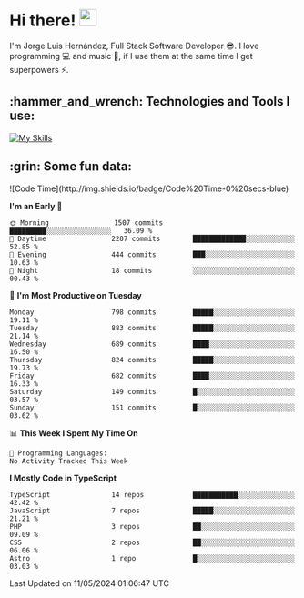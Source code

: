 <h1 align="left">
 <abc>
  <br>Hi there! <img src="https://user-images.githubusercontent.com/42378118/110234147-e3259600-7f4e-11eb-95be-0c4047144dea.gif" width="30"><br>
 </abc>
</h1>

I'm Jorge Luis Hernández, Full Stack Software Developer :sunglasses:. I love programming :computer: and music :musical_score:, if I use them at the same time I get superpowers :zap:. 


<h2 align="left">:hammer_and_wrench: Technologies and Tools I use:</h2>

[![My Skills](https://skillicons.dev/icons?i=js,ts,html,css,py,vue,react,next,nest,postgres,mysql)](https://skillicons.dev)

<h2 align="left">:grin: Some fun data:</h2>
<!--START_SECTION:waka-->
![Code Time](http://img.shields.io/badge/Code%20Time-0%20secs-blue)

**I'm an Early 🐤** 

```text
🌞 Morning                1507 commits        █████████░░░░░░░░░░░░░░░░   36.09 % 
🌆 Daytime                2207 commits        █████████████░░░░░░░░░░░░   52.85 % 
🌃 Evening                444 commits         ███░░░░░░░░░░░░░░░░░░░░░░   10.63 % 
🌙 Night                  18 commits          ░░░░░░░░░░░░░░░░░░░░░░░░░   00.43 % 
```
📅 **I'm Most Productive on Tuesday** 

```text
Monday                   798 commits         █████░░░░░░░░░░░░░░░░░░░░   19.11 % 
Tuesday                  883 commits         █████░░░░░░░░░░░░░░░░░░░░   21.14 % 
Wednesday                689 commits         ████░░░░░░░░░░░░░░░░░░░░░   16.50 % 
Thursday                 824 commits         █████░░░░░░░░░░░░░░░░░░░░   19.73 % 
Friday                   682 commits         ████░░░░░░░░░░░░░░░░░░░░░   16.33 % 
Saturday                 149 commits         █░░░░░░░░░░░░░░░░░░░░░░░░   03.57 % 
Sunday                   151 commits         █░░░░░░░░░░░░░░░░░░░░░░░░   03.62 % 
```


📊 **This Week I Spent My Time On** 

```text
💬 Programming Languages: 
No Activity Tracked This Week
```

**I Mostly Code in TypeScript** 

```text
TypeScript               14 repos            ███████████░░░░░░░░░░░░░░   42.42 % 
JavaScript               7 repos             █████░░░░░░░░░░░░░░░░░░░░   21.21 % 
PHP                      3 repos             ██░░░░░░░░░░░░░░░░░░░░░░░   09.09 % 
CSS                      2 repos             ██░░░░░░░░░░░░░░░░░░░░░░░   06.06 % 
Astro                    1 repo              █░░░░░░░░░░░░░░░░░░░░░░░░   03.03 % 
```




 Last Updated on 11/05/2024 01:06:47 UTC
<!--END_SECTION:waka-->
